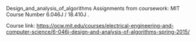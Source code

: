 Design_and_analysis_of_algorithms
Assignments from coursework: MIT Course Number 6.046J / 18.410J .

Course link: https://ocw.mit.edu/courses/electrical-engineering-and-computer-science/6-046j-design-and-analysis-of-algorithms-spring-2015/
